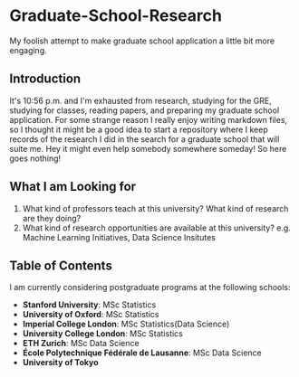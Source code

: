 # Graduate-School-Research
My foolish attempt to make graduate school application a little bit more engaging.

## Introduction
It's 10:56 p.m. and I'm exhausted from research, studying for the GRE, studying for classes, reading papers, and preparing my graduate school application. For some strange reason I really enjoy writing markdown files, so I thought it might be a good idea to start a repository where I keep records of the research I did in the search for a graduate school that will suite me. Hey it might even help somebody somewhere someday! So here goes nothing!

## What I am Looking for
1. What kind of professors teach at this university? What kind of research are they doing?
2. What kind of research opportunities are available at this university? e.g. Machine Learning Initiatives, Data Science Insitutes

## Table of Contents
I am currently considering postgraduate programs at the following schools:
* **Stanford University**: MSc Statistics
* **University of Oxford**: MSc Statistics
* **Imperial College London**: MSc Statistics(Data Science)
* **University College London**: MSc Statistics
* **ETH Zurich**: MSc Data Science
* **École Polytechnique Fédérale de Lausanne**: MSc Data Science
* **University of Tokyo**
